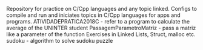 Repository for practice on C/Cpp languages and any topic linked. Configs to compile and run and iniciates topics in C/Cpp languages for apps and programs.
ATIVIDADEPRATICA2018C - refer to a program to calculate the average of the UNINTER student 
PassagemParametroMatriz - pass a matriz like a parameter of the function
Exercises in Linked Lists, Struct, malloc etc.
sudoku - algorithm to solve sudoku puzzle